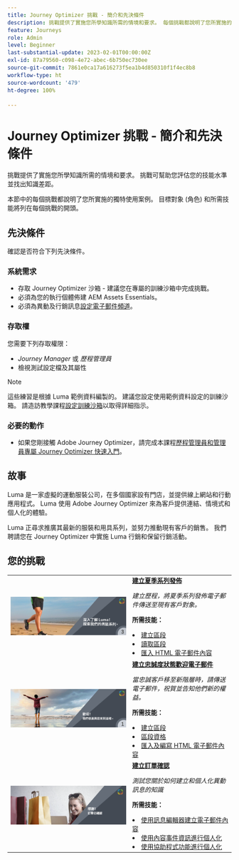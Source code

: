 ```yaml
---
title: Journey Optimizer 挑戰 - 簡介和先決條件
description: 挑戰提供了實施您所學知識所需的情境和要求。 每個挑戰都說明了您所實施的獨特使用案例。
feature: Journeys
role: Admin
level: Beginner
last-substantial-update: 2023-02-01T00:00:00Z
exl-id: 87a79560-c098-4e72-abec-6b750ec730ee
source-git-commit: 7861e0ca17a616273f5ea1b4d850310f1f4ec8b8
workflow-type: ht
source-wordcount: '479'
ht-degree: 100%

---
```


# Journey Optimizer 挑戰 - 簡介和先決條件

挑戰提供了實施您所學知識所需的情境和要求。 挑戰可幫助您評估您的技能水準並找出知識差距。

本節中的每個挑戰都說明了您所實施的獨特使用案例。 目標對象 (角色) 和所需技能將列在每個挑戰的開頭。

## 先決條件

確認是否符合下列先決條件。

### 系統需求

* 存取 Journey Optimizer 沙箱 - 建議您在專屬的訓練沙箱中完成挑戰。
* 必須為您的執行個體佈建 AEM Assets Essentials。
* 必須為異動及行銷訊息[設定電子郵件頻道](https://experienceleague.adobe.com/docs/journey-optimizer/using/configuration/channel-surfaces.html?lang=zh-Hant)。

### 存取權

您需要下列存取權限：

* *Journey Manager* 或 *歷程管理員*
* 檢視測試設定檔及其屬性

>[!NOTE]
> 這些練習是根據 Luma 範例資料編製的。 建議您設定使用範例資料設定的訓練沙箱。 請造訪教學課程[設定訓練沙箱](/help/tutorial-configure-a-training-sandbox/introduction-and-prerequisites.md)以取得詳細指示。

### 必要的動作

* 如果您剛接觸 Adobe Journey Optimizer，請完成本課程[歷程管理員和管理員專屬 Journey Optimizer 快速入門](https://experienceleague.adobe.com/docs/courses/using/journeyoptimizer-u-1-2022-1-1-0.html?lang=zh-Hant)。

## 故事

Luma 是一家虛擬的運動服裝公司，在多個國家設有門店，並提供線上網站和行動應用程式。 Luma 使用 Adobe Journey Optimizer 來為客戶提供連結、情境式和個人化的體驗。

Luma 正尋求推廣其最新的服裝和用具系列，並努力推動現有客戶的銷售。 我們聘請您在 Journey Optimizer 中實施 Luma 行銷和保留行銷活動。

## 您的挑戰

<table>
<tr>
<td>
 <div>
      <a href="summer-collection-announcement-challenge.md">
        <img alt="夏季系列發佈的影像" src="./assets/email-assets/luma-transactional-onboarding-3.png"/>
      </a>
      </div>
  </td>
  <td>
   <strong><a href="summer-collection-announcement-challenge.md">建立夏季系列發佈 </strong>
    </a>
      <p>
      <em>建立歷程，將夏季系列發佈電子郵件傳送至現有客戶對象。 </em>
      <p>
      <b>所需技能：</b>
      <li><a href="https://experienceleague.adobe.com/docs/journey-optimizer-learn/tutorials/profiles-segments-subscriptions/create-segments.html?lang=zh-Hant"> 建立區段</li>
      <li><a href="https://experienceleague.adobe.com/docs/journey-optimizer-learn/tutorials/create-journeys/use-case-read-segment.html?lang=zh-Hant">讀取區段</li>
       <li><a href="https://experienceleague.adobe.com/docs/journey-optimizer-learn/tutorials/email-channel/import-and-author-html-email-content.html?lang=zh-Hant">匯入 HTML 電子郵件內容</li>
  </td>
  </tr>
   <tr>
    <td>
    <div>
    <a>
      <img alt="歡迎！" src="./assets/email-assets/luma-transactional-onboarding-1.png"/>
    </a>
    </div>
    <td>
    <div >
      <a>
    <strong><a href="loyalty-status-welcome-email-challenge.md">建立忠誠度狀態歡迎電子郵件 </strong>
    </a>
    </div>
    <p>
    <em>當忠誠客戶移至新階層時，請傳送電子郵件，祝賀並告知他們新的權益。</em>
    <p>
    <b>所需技能：</b>
      <li><a href="https://experienceleague.adobe.com/docs/journey-optimizer-learn/tutorials/profiles-segments-subscriptions/create-segments.html?lang=zh-Hant"> 建立區段</li>
      <li><a href="https://experienceleague.adobe.com/docs/journey-optimizer-learn/tutorials/create-journeys/use-case-read-segment-qualification.html?lang=zh-Hant">區段資格</li>
      <li><a href="https://experienceleague.adobe.com/docs/journey-optimizer-learn/tutorials/email-channel/import-and-author-html-email-content.html?lang=zh-Hant">匯入及編寫 HTML 電子郵件內容</li>
  </td>
  </tr>
  <tr>
  <td>
  <div>
    <a href="order-confirmation-challenge.md">
      <img alt="Luma 電子郵件" src="./assets/email-assets/luma-transactional-order-confirmation.png"/>
    </a>
  </td>
  <td>
      <a href="order-confirmation-challenge.md">
 <strong><a href="order-confirmation-challenge.md">建立訂單確認</strong>
 </a>
    <div>
    <p>
    <em>測試您關於如何建立和個人化異動訊息的知識
    </em>
    <p>
    <b>所需技能：</b>
      <li><a href="https://experienceleague.adobe.com/docs/journey-optimizer-learn/tutorials/email-channel/create-content-with-the-email-designer.html?lang=zh-Hant"> 使用訊息編輯器建立電子郵件內容</li>
      <li><a href="https://experienceleague.adobe.com/docs/journey-optimizer-learn/tutorials/personalize-content/use-contextual-event-information-for-personalization.html?lang=zh-Hant">使用內容事件資訊進行個人化</li>
      <li><a href="https://experienceleague.adobe.com/docs/journey-optimizer-learn/tutorials/personalize-content/use-helper-functions-for-personalization.html?lang=zh-Hant">使用協助程式功能進行個人化</li>
  </td>
</table>
